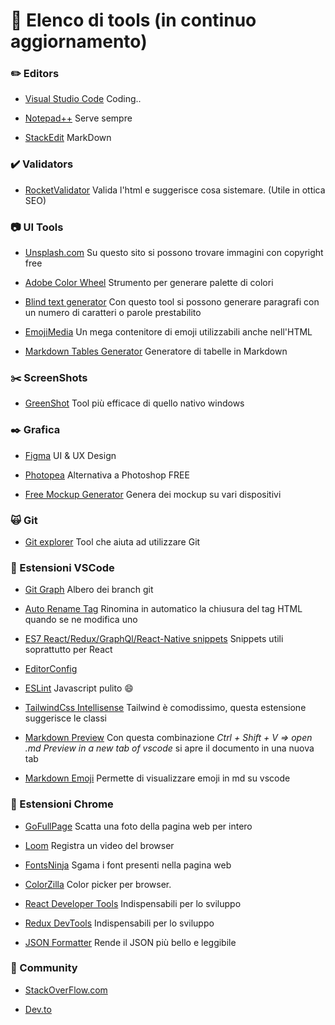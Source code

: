 # :open_file_folder: Elenco di tools (in continuo aggiornamento)

### :pencil2: Editors

- [Visual Studio Code](https://code.visualstudio.com/) Coding..

- [Notepad++](https://notepad-plus-plus.org/downloads/) Serve sempre

- [StackEdit](https://stackedit.io/) MarkDown

### ✔️ Validators

- [RocketValidator](https://rocketvalidator.com/) Valida l'html e suggerisce cosa sistemare. (Utile in ottica SEO)

### :camera: UI Tools

- [Unsplash.com](https://unsplash.com/) Su questo sito si possono trovare immagini con copyright free

- [Adobe Color Wheel](https://color.adobe.com/it/create/color-wheel) Strumento per generare palette di colori

- [Blind text generator](https://www.blindtextgenerator.com/it) Con questo tool si possono generare paragrafi con un numero di caratteri o parole prestabilito

- [EmojiMedia](https://emojipedia.org/) Un mega contenitore di emoji utilizzabili anche nell'HTML

- [Markdown Tables Generator](https://www.tablesgenerator.com/markdown_tables) Generatore di tabelle in Markdown

### :scissors: ScreenShots

- [GreenShot](https://getgreenshot.org/) Tool più efficace di quello nativo windows

### :black_nib: Grafica

- [Figma](https://www.figma.com/) UI & UX Design

- [Photopea](https://www.photopea.com/) Alternativa a Photoshop FREE

- [Free Mockup Generator](https://mockups.pixeltrue.com/) Genera dei mockup su vari dispositivi

### 🙀 Git

- [Git explorer](https://gitexplorer.com/) Tool che aiuta ad utilizzare Git

### :closed_book: Estensioni VSCode

- [Git Graph](https://marketplace.visualstudio.com/items?itemName=mhutchie.git-graph) Albero dei branch git

- [Auto Rename Tag](https://marketplace.visualstudio.com/items?itemName=formulahendry.auto-rename-tag) Rinomina in automatico la chiusura del tag HTML quando se ne modifica uno

- [ES7 React/Redux/GraphQl/React-Native snippets](https://marketplace.visualstudio.com/items?itemName=dsznajder.es7-react-js-snippets) Snippets utili soprattutto per React

- [EditorConfig](https://marketplace.visualstudio.com/items?itemName=EditorConfig.EditorConfig)

- [ESLint](https://marketplace.visualstudio.com/items?itemName=dbaeumer.vscode-eslint) Javascript pulito :smile:

- [TailwindCss Intellisense](https://marketplace.visualstudio.com/items?itemName=bradlc.vscode-tailwindcss) Tailwind è comodissimo, questa estensione suggerisce le classi

- [Markdown Preview](https://marketplace.visualstudio.com/items?itemName=shd101wyy.markdown-preview-enhanced) Con questa combinazione _Ctrl + Shift + V => open .md Preview in a new tab of vscode_ si apre il documento in una nuova tab

- [Markdown Emoji](https://marketplace.visualstudio.com/items?itemName=bierner.markdown-emoji) Permette di visualizzare emoji in md su vscode

### :green_book: Estensioni Chrome

- [GoFullPage](https://chrome.google.com/webstore/detail/gofullpage-full-page-scre/fdpohaocaechififmbbbbbknoalclacl) Scatta una foto della pagina web per intero

- [Loom](https://www.loom.com/) Registra un video del browser

- [FontsNinja](https://chrome.google.com/webstore/detail/fonts-ninja/eljapbgkmlngdpckoiiibecpemleclhh) Sgama i font presenti nella pagina web

- [ColorZilla](https://www.colorzilla.com/chrome/) Color picker per browser.

- [React Developer Tools](https://chrome.google.com/webstore/detail/react-developer-tools/fmkadmapgofadopljbjfkapdkoienihi) Indispensabili per lo sviluppo

- [Redux DevTools](https://chrome.google.com/webstore/detail/redux-devtools/lmhkpmbekcpmknklioeibfkpmmfibljd?hl=it) Indispensabili per lo sviluppo

- [JSON Formatter](https://chrome.google.com/webstore/detail/json-formatter/bcjindcccaagfpapjjmafapmmgkkhgoa?hl=it) Rende il JSON più bello e leggibile

### :page_with_curl: Community

- [StackOverFlow.com](https://stackoverflow.com/)

- [Dev.to](https://dev.to/)
